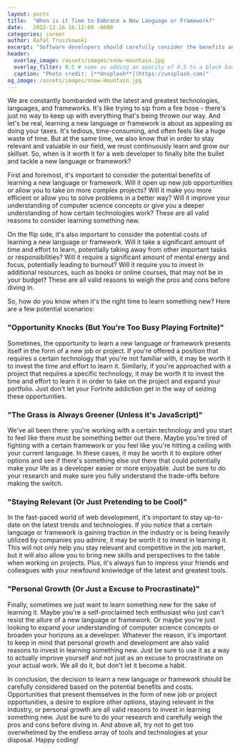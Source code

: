 ```yaml
---
layout: posts
title:  "When is it Time to Embrace a New Language or Framework?"
date:   2022-12-16 16:12:00 -0600
categories: career
author: Rafal Truszkowski
excerpt: "Software developers should carefully consider the benefits and costs of learning a new language or framework based on opportunities, personal growth, staying relevant, or a desire for change."
header:
  overlay_image: /assets/images/snow-mountain.jpg
  overlay_filter: 0.5 # same as adding an opacity of 0.5 to a black background
  caption: "Photo credit: [**Unsplash**](https://unsplash.com)"
og_image: /assets/images/snow-mountain.jpg
---
```

We are constantly bombarded with the latest and greatest technologies, languages, and frameworks. It's like trying to sip from a fire hose - there's just no way to keep up with everything that's being thrown our way. And let's be real, learning a new language or framework is about as appealing as doing your taxes. It's tedious, time-consuming, and often feels like a huge waste of time. But at the same time, we also know that in order to stay relevant and valuable in our field, we must continuously learn and grow our skillset. So, when is it worth it for a web developer to finally bite the bullet and tackle a new language or framework?

First and foremost, it's important to consider the potential benefits of learning a new language or framework. Will it open up new job opportunities or allow you to take on more complex projects? Will it make you more efficient or allow you to solve problems in a better way? Will it improve your understanding of computer science concepts or give you a deeper understanding of how certain technologies work? These are all valid reasons to consider learning something new.

On the flip side, it's also important to consider the potential costs of learning a new language or framework. Will it take a significant amount of time and effort to learn, potentially taking away from other important tasks or responsibilities? Will it require a significant amount of mental energy and focus, potentially leading to burnout? Will it require you to invest in additional resources, such as books or online courses, that may not be in your budget? These are all valid reasons to weigh the pros and cons before diving in.

So, how do you know when it's the right time to learn something new? Here are a few potential scenarios:

### "Opportunity Knocks (But You're Too Busy Playing Fortnite)"

Sometimes, the opportunity to learn a new language or framework presents itself in the form of a new job or project. If you're offered a position that requires a certain technology that you're not familiar with, it may be worth it to invest the time and effort to learn it. Similarly, if you're approached with a project that requires a specific technology, it may be worth it to invest the time and effort to learn it in order to take on the project and expand your portfolio. Just don't let your Fortnite addiction get in the way of seizing these opportunities.

### "The Grass is Always Greener (Unless it's JavaScript)"

We've all been there: you're working with a certain technology and you start to feel like there must be something better out there. Maybe you're tired of fighting with a certain framework or you feel like you're hitting a ceiling with your current language. In these cases, it may be worth it to explore other options and see if there's something else out there that could potentially make your life as a developer easier or more enjoyable. Just be sure to do your research and make sure you fully understand the trade-offs before making the switch.

### "Staying Relevant (Or Just Pretending to be Cool)"

In the fast-paced world of web development, it's important to stay up-to-date on the latest trends and technologies. If you notice that a certain language or framework is gaining traction in the industry or is being heavily utilized by companies you admire, it may be worth it to invest in learning it. This will not only help you stay relevant and competitive in the job market, but it will also allow you to bring new skills and perspectives to the table when working on projects. Plus, it's always fun to impress your friends and colleagues with your newfound knowledge of the latest and greatest tools.

### "Personal Growth (Or Just a Excuse to Procrastinate)"

Finally, sometimes we just want to learn something new for the sake of learning it. Maybe you're a self-proclaimed tech enthusiast who just can't resist the allure of a new language or framework. Or maybe you're just looking to expand your understanding of computer science concepts or broaden your horizons as a developer. Whatever the reason, it's important to keep in mind that personal growth and development are also valid reasons to invest in learning something new. Just be sure to use it as a way to actually improve yourself and not just as an excuse to procrastinate on your actual work. We all do it, but don't let it become a habit.

In conclusion, the decision to learn a new language or framework should be carefully considered based on the potential benefits and costs. Opportunities that present themselves in the form of new job or project opportunities, a desire to explore other options, staying relevant in the industry, or personal growth are all valid reasons to invest in learning something new. Just be sure to do your research and carefully weigh the pros and cons before diving in. And above all, try not to get too overwhelmed by the endless array of tools and technologies at your disposal. Happy coding!